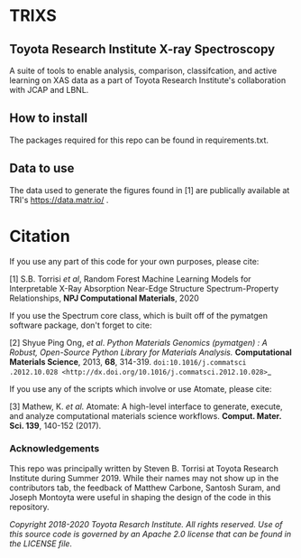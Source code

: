 # TRIXS
## Toyota Research Institute X-ray Spectroscopy 

A suite of tools to enable analysis, comparison, classifcation, and active learning on XAS data as a part of Toyota Research Institute's 
collaboration with JCAP and LBNL.


## How to install

The packages required for this repo can be found in requirements.txt.


## Data to use

The data used to generate the figures found in [1] are publically available at 
TRI's 
https://data.matr.io/ .



# Citation
If you use any part of this code for your own purposes, please cite:

[1] S.B. Torrisi *et al*, 
Random Forest Machine Learning Models for Interpretable X-Ray Absorption
Near-Edge Structure Spectrum-Property Relationships, **NPJ Computational 
Materials**, 2020

If you use the Spectrum core class, which is built off of the
 pymatgen software package, don't forget to cite:
 
[2] Shyue Ping Ong, *et al*. *Python Materials Genomics (pymatgen) : A Robust,
    Open-Source Python Library for Materials Analysis.* **Computational
    Materials Science**, 2013, **68**, 314-319. `doi:10.1016/j.commatsci
    .2012.10.028
    <http://dx.doi.org/10.1016/j.commatsci.2012.10.028>`_ 
 
If you use any of the scripts which involve or use Atomate, please cite:

[3]  Mathew, K. *et al.* Atomate: A high-level interface to generate, 
execute, and analyze computational materials science workflows. **Comput. 
Mater. Sci. 139**,
140-152 (2017).


### Acknowledgements
This repo was principally written by Steven B. Torrisi at Toyota Research 
Institute during Summer 2019. While their names may not show up in the 
contributors tab, the feedback of Matthew Carbone, Santosh Suram, and Joseph
 Montoyta were useful in shaping the design of the code in this repository.

*Copyright 2018-2020 Toyota Resarch Institute. All rights reserved.
Use of this source code is governed by an Apache 2.0
license that can be found in the LICENSE file.*